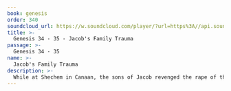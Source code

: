 ```yaml
---
book: genesis
order: 340
soundcloud_url: https://w.soundcloud.com/player/?url=https%3A//api.soundcloud.com/tracks/
title: >-
  Genesis 34 - 35 - Jacob's Family Trauma
passage: >-
  Genesis 34 - 35
name: >-
  Jacob's Family Trauma
description: >-
  While at Shechem in Canaan, the sons of Jacob revenged the rape of their sister, Dinah. God called Jacob back to Bethel, where he had first met with God.
---
```


